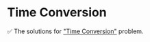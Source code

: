 # Time Conversion

:white_check_mark: The solutions for ["Time Conversion"](https://www.hackerrank.com/challenges/time-conversion/problem) problem.
